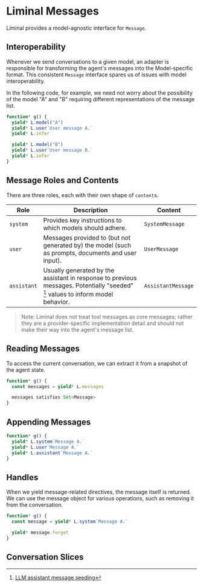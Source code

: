 # Liminal Messages <Badge type="warning" text="beta" />

Liminal provides a model-agnostic interface for `Message`.

## Interoperability

Whenever we send conversations to a given model, an adapter is responsible for
transforming the agent's messages into the Model-specific format. This
consistent `Message` interface spares us of issues with model interoperability.

In the following code, for example, we need not worry about the possibility of
the model "A" and "B" requiring different representations of the message list.

```ts
function* g() {
  yield* L.model("A")
  yield* L.user`User message A.`
  yield* L.infer

  yield* L.model("B")
  yield* L.user`User message B.`
  yield* L.infer
}
```

## Message Roles and Contents

There are three roles, each with their own shape of `content`s.

| Role        | Description                                                                                                                     | Content            |
| ----------- | ------------------------------------------------------------------------------------------------------------------------------- | ------------------ |
| `system`    | Provides key instructions to which models should adhere.                                                                        | `SystemMessage`    |
| `user`      | Messages provided to (but not generated by) the model (such as prompts, documents and user input).                              | `UserMessage`      |
| `assistant` | Usually generated by the assistant in response to previous messages. Potentially "seeded" [^1] values to inform model behavior. | `AssistantMessage` |

> Note: Liminal does not treat tool messages as core messages; rather they are a
> provider-specific implementation detail and should not make their way into the
> agent's message list.

## Reading Messages

To access the current conversation, we can extract it from a snapshot of the
agent state.

```ts
function* g() {
  const messages = yield* L.messages

  messages satisfies Set<Message>
}
```

## Appending Messages

```ts
function* g() {
  yield* L.system`Message A.`
  yield* L.user`Message A.`
  yield* L.assistant`Message A.`
}
```

## Handles

When we yield message-related directives, the message itself is returned. We can
use the message object for various operations, such as removing it from the
conversation.

```ts
function* g() {
  const message = yield* L.system`Message A.`

  yield* message.forget
}
```

## Conversation Slices

[^1]: [LLM assistant message seeding](https://padolsey.medium.com/simple-llm-gpt-trick-seeding-08fbcc1880c7)
